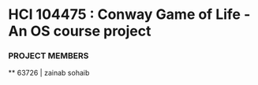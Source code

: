 # HCI 104475 : Conway Game of Life - An OS course project
### PROJECT MEMBERS
** 63726 | zainab sohaib
